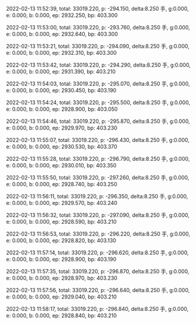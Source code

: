 2022-02-13 11:52:39, total: 33019.220, p: -294.150, delta:8.250 手, g:0.000, e: 0.000, b: 0.000, ep: 2932.250, bp: 403.300

2022-02-13 11:53:00, total: 33019.220, p: -293.760, delta:8.250 手, g:0.000, e: 0.000, b: 0.000, ep: 2932.640, bp: 403.300

2022-02-13 11:53:21, total: 33019.220, p: -294.090, delta:8.250 手, g:0.000, e: 0.000, b: 0.000, ep: 2932.310, bp: 403.300

2022-02-13 11:53:42, total: 33019.220, p: -294.290, delta:8.250 手, g:0.000, e: 0.000, b: 0.000, ep: 2931.390, bp: 403.210

2022-02-13 11:54:03, total: 33019.220, p: -295.070, delta:8.250 手, g:0.000, e: 0.000, b: 0.000, ep: 2930.450, bp: 403.190

2022-02-13 11:54:24, total: 33019.220, p: -295.500, delta:8.250 手, g:0.000, e: 0.000, b: 0.000, ep: 2928.900, bp: 403.050

2022-02-13 11:54:46, total: 33019.220, p: -295.870, delta:8.250 手, g:0.000, e: 0.000, b: 0.000, ep: 2929.970, bp: 403.230

2022-02-13 11:55:07, total: 33019.220, p: -296.430, delta:8.250 手, g:0.000, e: 0.000, b: 0.000, ep: 2930.530, bp: 403.370

2022-02-13 11:55:28, total: 33019.220, p: -296.790, delta:8.250 手, g:0.000, e: 0.000, b: 0.000, ep: 2930.010, bp: 403.350

2022-02-13 11:55:50, total: 33019.220, p: -297.260, delta:8.250 手, g:0.000, e: 0.000, b: 0.000, ep: 2928.740, bp: 403.250

2022-02-13 11:56:11, total: 33019.220, p: -296.350, delta:8.250 手, g:0.000, e: 0.000, b: 0.000, ep: 2929.570, bp: 403.240

2022-02-13 11:56:32, total: 33019.220, p: -297.090, delta:8.250 手, g:0.000, e: 0.000, b: 0.000, ep: 2928.590, bp: 403.210

2022-02-13 11:56:53, total: 33019.220, p: -296.220, delta:8.250 手, g:0.000, e: 0.000, b: 0.000, ep: 2928.820, bp: 403.130

2022-02-13 11:57:14, total: 33019.220, p: -296.620, delta:8.250 手, g:0.000, e: 0.000, b: 0.000, ep: 2928.900, bp: 403.190

2022-02-13 11:57:35, total: 33019.220, p: -296.870, delta:8.250 手, g:0.000, e: 0.000, b: 0.000, ep: 2928.970, bp: 403.230

2022-02-13 11:57:56, total: 33019.220, p: -296.640, delta:8.250 手, g:0.000, e: 0.000, b: 0.000, ep: 2929.040, bp: 403.210

2022-02-13 11:58:17, total: 33019.220, p: -296.840, delta:8.250 手, g:0.000, e: 0.000, b: 0.000, ep: 2928.840, bp: 403.210